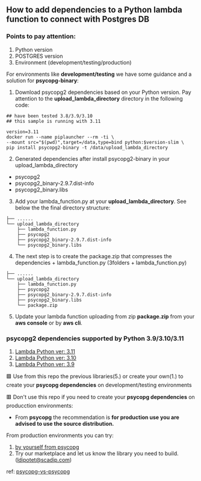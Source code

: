 ## How to add dependencies to a Python lambda function to connect with Postgres DB 

### Points to pay attention:

1. Python version
2. POSTGRES version
3. Environment (development/testing/production)

For environments like **development/testing** we have some guidance and a solution for **psycopg-binary**:

1. Download psycopg2 dependencies based on your Python version. Pay attention to the **upload_lambda_directory** directory in the following code:  

```shell
## have been tested 3.8/3.9/3.10
## this sample is running with 3.11 
 
version=3.11 
docker run --name piplauncher --rm -ti \
--mount src="$(pwd)",target=/data,type=bind python:$version-slim \
pip install psycopg2-binary -t /data/upload_lambda_directory
```

2. Generated dependencies after install psycopg2-binary in your upload_lambda_directory 

* psycopg2
* psycopg2_binary-2.9.7.dist-info
* psycopg2_binary.libs

3. Add your lambda_function.py at your **upload_lambda_directory**. See below the the final directory structure:

```
├── ......
└── upload_lambda_directory
    ├── lambda_function.py
    ├── psycopg2
    ├── psycopg2_binary-2.9.7.dist-info
    └── psycopg2_binary.libs
 ```

4. The next step is to create the package.zip that compresses the dependencies + lambda_function.py (3folders + lambda_function.py)

```
├── ......
└── upload_lambda_directory
    ├── lambda_function.py
    ├── psycopg2
    ├── psycopg2_binary-2.9.7.dist-info
    ├── psycopg2_binary.libs
    └── package.zip
 ```

5. Update your lambda function uploading from zip **package.zip** from your **aws console** or by **aws cli**.

###  psycopg2 dependencies supported by Python **3.9/3.10/3.11**

1. [Lambda Python ver: 3.11](https://github.com/ldipotetjob/AWS/tree/main/serverless/lambda/dependencies/psycopg2/psycopg2_binary-ver3.11)
2. [Lambda Python ver: 3.10](https://github.com/ldipotetjob/AWS/tree/main/serverless/lambda/dependencies/psycopg2/psycopg2_binary-ver3.10)
3. [Lambda Python ver: 3.9](https://github.com/ldipotetjob/AWS/tree/main/serverless/lambda/dependencies/psycopg2/psycopg2_binary-ver3.9) 

🟩 Use from this repo the previous libraries(5.) or create your own(1.) to create your **psycopg dependencies** on development/testing environments 

🟥 Don't use this repo if you need to create your **psycopg dependencies** on producction environments: 

* From **psycopg** the recommendation is **for production use you are advised to use the source distribution.**


From production environments you can try:

1. [by yourself from psycopg](https://www.psycopg.org/docs/install.html#prerequisites) 
2. Try our marketplace and let us know the library you need to build.(ldipotet@scadip.com)


ref: [psycopg-vs-psycopg](https://www.psycopg.org/docs/install.html#psycopg-vs-psycopg-binary)

